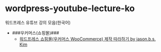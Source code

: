 # wordpress-youtube-lecture-ko
워드프레스 유튜브 강의 모음(한국어)

* ###우커머스(쇼핑몰)###    
    * [워드프레스 쇼핑몰(우커머스 WooCommerce) 제작 따라하기 by jason.b.s. Kim](https://github.com/wytist/wordpress-youtube-lecture-ko/blob/master/%EC%9B%8C%EB%93%9C%ED%94%84%EB%A0%88%EC%8A%A4%20%EC%87%BC%ED%95%91%EB%AA%B0(%EC%9A%B0%EC%BB%A4%EB%A8%B8%EC%8A%A4%20WooCommerce)%20%EC%A0%9C%EC%9E%91%20%EB%94%B0%EB%9D%BC%ED%95%98%EA%B8%B0%20by%20jason.b.s.%20Kim.md)
